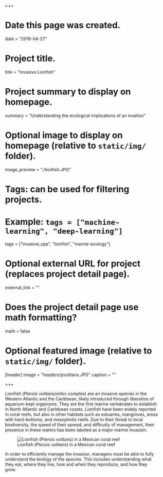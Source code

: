 +++
# Date this page was created.
date = "2016-04-27"

# Project title.
title = "Invasive Lionfish"

# Project summary to display on homepage.
summary = "Understanding the ecological implications of an invation"

# Optional image to display on homepage (relative to `static/img/` folder).
image_preview = "./lionfish.JPG"

# Tags: can be used for filtering projects.
# Example: `tags = ["machine-learning", "deep-learning"]`
tags = ["invasive_spp", "lionfish", "marine-ecology"]

# Optional external URL for project (replaces project detail page).
external_link = ""

# Does the project detail page use math formatting?
math = false

# Optional featured image (relative to `static/img/` folder).
[header]
image = "headers/pvolitans.JPG"
caption = ""

+++

Lionfish (*Pterois volitans*/*miles* complex) are an invasive species in the Western Atlantic and the Caribbean, likely introduced through liberation of aquarium-kept organisms. They are the first marine vertebrates to establish in North Atlantic and Caribbean coasts. Lionfish have been widely reported in coral reefs, but also in other habitats such as estuaries, mangroves, areas with hard-bottoms, and mesophotic reefs. Due to their threat to local biodiversity, the speed of their spread, and difficulty of management, their presence in these waters has been labeled as a major marine invasion.

<figure>
  <img src="../../img/lionfish.JPG" alt="Lionfish (Pterois volitans) in a Mexican coral reef"/>
  <figcaption>Lionfish (<i>Pterois volitans</i>) in a Mexican coral reef</figcaption>
</figure>

In order to efficiently manage the invasion, managers must be able to fully understand the biology of the species. This includes understanding what they eat, where they live, how and when they reproduce, and how they grow.


